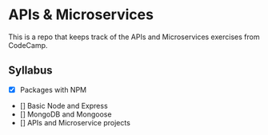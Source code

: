 # APIs & Microservices

This is a repo that keeps track of the APIs and Microservices exercises from CodeCamp.

## Syllabus

- [x] Packages with NPM
- [] Basic Node and Express
- [] MongoDB and Mongoose
- [] APIs and Microservice projects